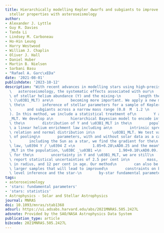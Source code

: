 ```yaml
---
title: Hierarchically modelling Kepler dwarfs and subgiants to improve inference of
  stellar properties with asteroseismology
author:
- Alexander J. Lyttle
- Guy R. Davies
- Tanda Li
- Lindsey M. Carboneau
- Ho-Hin Leung
- Harry Westwood
- William J. Chaplin
- Oliver J. Hall
- Daniel Huber
- Martin B. Nielsen
- Sarbani Basu
- "Rafael A. Garc\xEDa"
date: '2021-08-01'
publishdate: '2023-10-12'
description: "With recent advances in modelling stars using high-precision\n     \
  \   asteroseismology, the systematic effects associated with our\n        assumptions\
  \ of stellar helium abundance (Y) and the mixing-\n        length theory parameter\
  \ (\u03B1_MLT) are\n        becoming more important. We apply a new method to improve\
  \ the\n        inference of stellar parameters for a sample of Kepler dwarfs\n \
  \       and subgiants across a narrow mass range (0.8  M  1.2 \n        M_\u2299\
  ). In this method, we include a statistical treatment of\n        Y and the \u03B1\
  _MLT. We develop a\n        hierarchical Bayesian model to encode information about\
  \ the\n        distribution of Y and \u03B1_MLT in the\n        population, fitting\
  \ a linear helium enrichment law including an\n        intrinsic spread around this\
  \ relation and normal distribution in\n        \u03B1_MLT. We test various levels\
  \ of pooling\n        parameters, with and without solar data as a calibrator. When\n\
  \        including the Sun as a star, we find the gradient for the\n        enrichment\
  \ law, \u0394 Y / \u0394 Z =\n        1.05+0.28\xAD0.25 and the mean\n        \u03B1\
  _MLT in the population, \u03BC _\u03B1 =\n        1.90+0.10\xAD0.09. While accounting\
  \ for the\n        uncertainty in Y and \u03B1_MLT, we are still\n        able to\
  \ report statistical uncertainties of 2.5 per cent in\n        mass, 1.2 per cent\
  \ in radius, and 12 per cent in age. Our method\n        can also be applied to\
  \ larger samples that will lead to improved\n        constraints on both the population\
  \ level inference and the star-\n        by-star fundamental parameters."
tags:
- asteroseismology
- 'stars: fundamental parameters'
- 'stars: statistics'
- Astrophysics - Solar and Stellar Astrophysics
journal: MNRAS
doi: 10.1093/mnras/stab1368
adsurl: https://ui.adsabs.harvard.edu/abs/2021MNRAS.505.2427L
adsnote: Provided by the SAO/NASA Astrophysics Data System
publication_type: article
bibcode: 2021MNRAS.505.2427L
---
```

